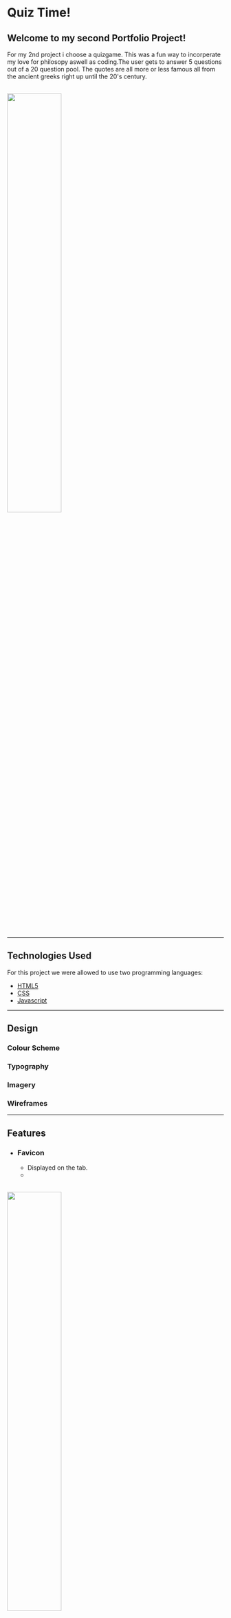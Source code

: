 # Quiz Time!
 
 ## Welcome to my second Portfolio Project!
  For my 2nd project i choose a quizgame. This was a fun way to incorperate my love for philosopy aswell as coding.The user gets to answer 5 questions out of a 20 question pool. The quotes are all more or less famous all from the ancient greeks right up until the 20's century.
  
<br>
<img src="" width="50%">
<hr>

## Technologies Used

 For this project we were allowed to use two programming languages: 

 - [HTML5](https://sv.wikipedia.org/wiki/HTML5)
 - [CSS](https://en.wikipedia.org/wiki/CSS)
 - [Javascript](https://en.wikipedia.org/wiki/JavaScript)
<hr>

## Design

### Colour Scheme


### Typography



### Imagery



### Wireframes

<hr>

## Features

* ### Favicon
    * Displayed on the tab. 
    *  
    <br>
<img src="" width="50%">

* #### Navigation
    
    <br>
    <img src="" width="50%">
    
* #### 
     
    <br>
    <img src="" width="40%">
    
* #### 
    
    <br>
    <img src="" width="60%">
    
 * #### 
    
    <br>
    <img src="" width="50%">

* #### Contact Page
   
    <br>
    <img src="" width="50%">

<hr>


## Testing

* Tested on ... diffrent browsers:  
* Checked responsiveness (using dev tools) on Desktops, Laptops, Tablets and Mobile. 

### Validator Testing

* #### HTML
    * No errors or warnings returned when passing through the official W3C validator.

* #### CSS 
    * No errors or warnings returned when passing through the official (Jigsaw) validator.

* #### Javascript

* #### Lighthouse (in chrome dev tools)
    * Checked both main page and contact page using lighthouse (main page right, contact page left)
<br>
<img src="" width="40%">
<img src="" width="40%">   
<hr>

### Bugs

#### Solved bugs

<hr>

### Deployment
* The website was deployed to GitHub pages. The steps to deploy are as follows:
    * In the GitHub repository, navigate to the 'Settings' tab.
    * From the source section drop-down menu, select the 'Master Branch'.
    * Once the master branch has been selected, the page provided the link to the completed website. 
    * The live website can be found [here](link)
<hr>

## Credits

### Content
* [The Love Maths Project]() from [CI](https://codeinstitute.net) in regards of both design/layout ideas as well as code. T

* All the course material from [CI's 'Full Stack Developer'](https://codeinstitute.net/se/full-stack-software-development-diploma/) curriculum leading up to this project.

*  
* [Stack Overflow](https://stackoverflow.com/) for various things along the project.
* 
* [Google Fonts](https://googlefonts.com) is used for the text fonts. 
* [Favicon](https://favicon.io/) is used for the tab icon.
* The quotes are from [https://www.the-philosophy.com/](https://www.the-philosophy.com/top-20-philosophical-quotes)

### Media
* The marbel background image are taken from [Freepik](freepik.com)


## Acknowledgments
* **My Mentor Ronan McClelland was a invaluable help with tips and resources to help me overcome every obsticle i faced. Can't thank him enough.**

